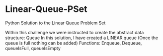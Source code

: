 # Linear-Queue-PSet
Python Solution to the Linear Queue Problem Set

Within this challenge we were instructed to create the abstract data structure: Queue
In this solution, I have created a LINEAR queue (Once the queue is full nothing can be added)
Functions: Enqueue, Dequeue, queueIsFull, queueIsEmpty
